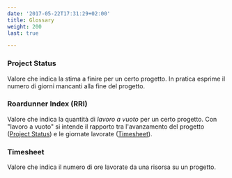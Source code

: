 ```yaml
---
date: '2017-05-22T17:31:29+02:00'
title: Glossary
weight: 200
last: true

---
```

### Project Status
Valore che indica la stima a finire per un certo progetto. In pratica esprime il numero di giorni mancanti alla fine del progetto.

### Roardunner Index (RRI)
Valore che indica la quantità di *lavoro a vuoto* per un certo progetto. Con "lavoro a vuoto" si intende il rapporto tra l'avanzamento del progetto ([Project Status](/glossary/index/#project-status)) e le giornate lavorate ([Timesheet](/glossary/index/#timesheet)).

### Timesheet
Valore che indica il numero di ore lavorate da una risorsa su un progetto. 



